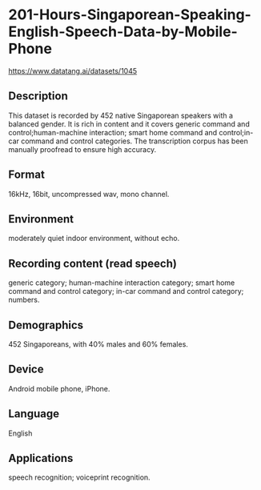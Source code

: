# 201-Hours-Singaporean-Speaking-English-Speech-Data-by-Mobile-Phone
https://www.datatang.ai/datasets/1045

## Description
This dataset is recorded by 452 native Singaporean speakers with a balanced gender. It is rich in content and it covers generic command and control;human-machine interaction; smart home command and control;in-car command and control categories. The transcription corpus has been manually proofread to ensure high accuracy.

## Format
16kHz, 16bit, uncompressed wav, mono channel.

## Environment
moderately quiet indoor environment,  without echo.

## Recording content (read speech)
generic category; human-machine interaction category; smart home command and control category; in-car command and control category; numbers.

## Demographics
452 Singaporeans, with 40% males and 60% females.

## Device
Android mobile phone, iPhone.

## Language
English

## Applications
speech recognition;  voiceprint recognition.
